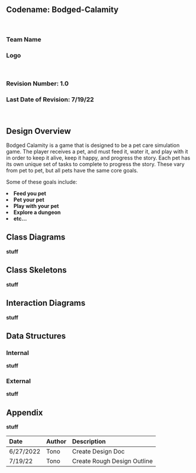 ## Codename: Bodged-Calamity

<br />

### Team Name

### Logo

<br />

### Revision Number: 1.0

### Last Date of Revision: 7/19/22

<br />

## Design Overview

Bodged Calamity is a game that is designed to be a pet care simulation game.
The player receives a pet, and must feed it, water it, and play with it in order to keep it alive, keep it happy, and progress the story.
Each pet has its own unique set of tasks to complete to progress the story.
These vary from pet to pet, but all pets have the same core goals.

Some of these goals include:
        <b>
            <li>Feed you pet
            <li>Pet your pet
            <li>Play with your pet
            <li>Explore a dungeon
            <li>etc...
        <b/>
<br />

## Class Diagrams

stuff
<br />

## Class Skeletons

stuff
<br />

## Interaction Diagrams

stuff
<br />

## Data Structures

### Internal

stuff

### External

stuff
<br />

## Appendix

stuff
<br />

| Date        | Author      | Description                   |
| :---        |    :---     |    :---                       |
| 6/27/2022   | Tono        | Create Design Doc             |
| 7/19/22     | Tono        | Create Rough Design Outline   |
